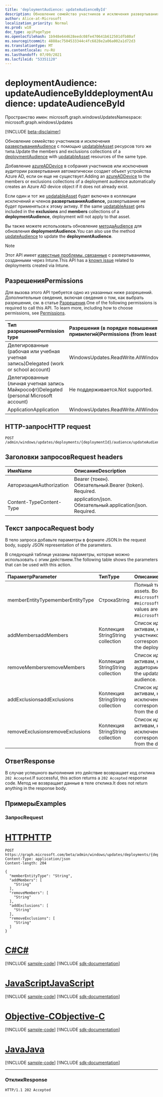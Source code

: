 ```yaml
---
title: 'deploymentAudience: updateAudienceById'
description: Обновление семейство участников и исключения развертыванияAudience с помощью updatableAsset ресурсов того же типа.
author: Alice-at-Microsoft
localization_priority: Normal
ms.prod: w10
doc_type: apiPageType
ms.openlocfilehash: 1b948e644628eedc08fe470641b612501dfb80af
ms.sourcegitcommit: 4888ac7504533344c4fc6828e2a06a002a1d72d3
ms.translationtype: MT
ms.contentlocale: ru-RU
ms.lasthandoff: 07/09/2021
ms.locfileid: "53351120"
---
```

# <a name="deploymentaudience-updateaudiencebyid"></a><span data-ttu-id="9cc77-103">deploymentAudience: updateAudienceById</span><span class="sxs-lookup"><span data-stu-id="9cc77-103">deploymentAudience: updateAudienceById</span></span>

<span data-ttu-id="9cc77-104">Пространство имен: microsoft.graph.windowsUpdates</span><span class="sxs-lookup"><span data-stu-id="9cc77-104">Namespace: microsoft.graph.windowsUpdates</span></span>

[!INCLUDE [beta-disclaimer](../../includes/beta-disclaimer.md)]

<span data-ttu-id="9cc77-105">Обновление семейство участников и исключения [развертыванияAudience](../resources/windowsupdates-deploymentaudience.md) с помощью [updatableAsset](../resources/windowsupdates-updatableasset.md) ресурсов того же типа.</span><span class="sxs-lookup"><span data-stu-id="9cc77-105">Update the members and exclusions collections of a [deploymentAudience](../resources/windowsupdates-deploymentaudience.md) with [updatableAsset](../resources/windowsupdates-updatableasset.md) resources of the same type.</span></span>

<span data-ttu-id="9cc77-106">Добавление [azureADDevice](../resources/windowsupdates-azureaddevice.md) в собрания участников или исключения аудитории развертывания автоматически создает объект устройства Azure AD, если он еще не существует.</span><span class="sxs-lookup"><span data-stu-id="9cc77-106">Adding an [azureADDevice](../resources/windowsupdates-azureaddevice.md) to the members or exclusions collections of a deployment audience automatically creates an Azure AD device object if it does not already exist.</span></span>

<span data-ttu-id="9cc77-107">Если один и тот же [updatableAsset](../resources/windowsupdates-updatableasset.md)  будет включен в коллекции исключений и членов **развертыванияAudience,** развертывание не будет применяться к этому активу. </span><span class="sxs-lookup"><span data-stu-id="9cc77-107">If the same [updatableAsset](../resources/windowsupdates-updatableasset.md) gets included in the **exclusions** and **members** collections of a **deploymentAudience**, deployment will not apply to that asset.</span></span>

<span data-ttu-id="9cc77-108">Вы также можете использовать обновление [методаAudience](windowsupdates-deploymentaudience-updateaudience.md) для обновления **deploymentAudience.**</span><span class="sxs-lookup"><span data-stu-id="9cc77-108">You can also use the method [updateAudience](windowsupdates-deploymentaudience-updateaudience.md) to update the **deploymentAudience**.</span></span>

> [!NOTE]
> <span data-ttu-id="9cc77-109">Этот API имеет [известные проблемы, связанные](/Graph/known-issues#accessing-and-updating-deployment-audiences) с развертываниями, созданными через Intune.</span><span class="sxs-lookup"><span data-stu-id="9cc77-109">This API has a [known issue](/Graph/known-issues#accessing-and-updating-deployment-audiences) related to deployments created via Intune.</span></span>

## <a name="permissions"></a><span data-ttu-id="9cc77-110">Разрешения</span><span class="sxs-lookup"><span data-stu-id="9cc77-110">Permissions</span></span>
<span data-ttu-id="9cc77-p101">Для вызова этого API требуется одно из указанных ниже разрешений. Дополнительные сведения, включая сведения о том, как выбрать разрешения, см. в статье [Разрешения](/graph/permissions-reference).</span><span class="sxs-lookup"><span data-stu-id="9cc77-p101">One of the following permissions is required to call this API. To learn more, including how to choose permissions, see [Permissions](/graph/permissions-reference).</span></span>

|<span data-ttu-id="9cc77-113">Тип разрешения</span><span class="sxs-lookup"><span data-stu-id="9cc77-113">Permission type</span></span>|<span data-ttu-id="9cc77-114">Разрешения (в порядке повышения привилегий)</span><span class="sxs-lookup"><span data-stu-id="9cc77-114">Permissions (from least to most privileged)</span></span>|
|:---|:---|
|<span data-ttu-id="9cc77-115">Делегированные (рабочая или учебная учетная запись)</span><span class="sxs-lookup"><span data-stu-id="9cc77-115">Delegated (work or school account)</span></span>|<span data-ttu-id="9cc77-116">WindowsUpdates.ReadWrite.All</span><span class="sxs-lookup"><span data-stu-id="9cc77-116">WindowsUpdates.ReadWrite.All</span></span>|
|<span data-ttu-id="9cc77-117">Делегированные (личная учетная запись Майкрософт)</span><span class="sxs-lookup"><span data-stu-id="9cc77-117">Delegated (personal Microsoft account)</span></span>|<span data-ttu-id="9cc77-118">Не поддерживается.</span><span class="sxs-lookup"><span data-stu-id="9cc77-118">Not supported.</span></span>|
|<span data-ttu-id="9cc77-119">Application</span><span class="sxs-lookup"><span data-stu-id="9cc77-119">Application</span></span>|<span data-ttu-id="9cc77-120">WindowsUpdates.ReadWrite.All</span><span class="sxs-lookup"><span data-stu-id="9cc77-120">WindowsUpdates.ReadWrite.All</span></span>|

## <a name="http-request"></a><span data-ttu-id="9cc77-121">HTTP-запрос</span><span class="sxs-lookup"><span data-stu-id="9cc77-121">HTTP request</span></span>

<!-- {
  "blockType": "ignored"
}
-->
``` http
POST /admin/windows/updates/deployments/{deploymentId}/audience/updateAudienceById
```

## <a name="request-headers"></a><span data-ttu-id="9cc77-122">Заголовки запросов</span><span class="sxs-lookup"><span data-stu-id="9cc77-122">Request headers</span></span>
|<span data-ttu-id="9cc77-123">Имя</span><span class="sxs-lookup"><span data-stu-id="9cc77-123">Name</span></span>|<span data-ttu-id="9cc77-124">Описание</span><span class="sxs-lookup"><span data-stu-id="9cc77-124">Description</span></span>|
|:---|:---|
|<span data-ttu-id="9cc77-125">Авторизация</span><span class="sxs-lookup"><span data-stu-id="9cc77-125">Authorization</span></span>|<span data-ttu-id="9cc77-p102">Bearer {токен}. Обязательный.</span><span class="sxs-lookup"><span data-stu-id="9cc77-p102">Bearer {token}. Required.</span></span>|
|<span data-ttu-id="9cc77-128">Content-Type</span><span class="sxs-lookup"><span data-stu-id="9cc77-128">Content-Type</span></span>|<span data-ttu-id="9cc77-p103">application/json. Обязательный.</span><span class="sxs-lookup"><span data-stu-id="9cc77-p103">application/json. Required.</span></span>|

## <a name="request-body"></a><span data-ttu-id="9cc77-131">Текст запроса</span><span class="sxs-lookup"><span data-stu-id="9cc77-131">Request body</span></span>
<span data-ttu-id="9cc77-132">В тело запроса добавьте параметры в формате JSON.</span><span class="sxs-lookup"><span data-stu-id="9cc77-132">In the request body, supply JSON representation of the parameters.</span></span>

<span data-ttu-id="9cc77-133">В следующей таблице указаны параметры, которые можно использовать с этим действием.</span><span class="sxs-lookup"><span data-stu-id="9cc77-133">The following table shows the parameters that can be used with this action.</span></span>

|<span data-ttu-id="9cc77-134">Параметр</span><span class="sxs-lookup"><span data-stu-id="9cc77-134">Parameter</span></span>|<span data-ttu-id="9cc77-135">Тип</span><span class="sxs-lookup"><span data-stu-id="9cc77-135">Type</span></span>|<span data-ttu-id="9cc77-136">Описание</span><span class="sxs-lookup"><span data-stu-id="9cc77-136">Description</span></span>|
|:---|:---|:---|
|<span data-ttu-id="9cc77-137">memberEntityType</span><span class="sxs-lookup"><span data-stu-id="9cc77-137">memberEntityType</span></span>|<span data-ttu-id="9cc77-138">Строка</span><span class="sxs-lookup"><span data-stu-id="9cc77-138">String</span></span>|<span data-ttu-id="9cc77-139">Полный тип updatable активов.</span><span class="sxs-lookup"><span data-stu-id="9cc77-139">The full type of the updatable assets.</span></span> <span data-ttu-id="9cc77-140">Возможные значения: `#microsoft.graph.windowsUpdates.azureADDevice`, `#microsoft.graph.windowsUpdates.updatableAssetGroup`.</span><span class="sxs-lookup"><span data-stu-id="9cc77-140">Possible values are: `#microsoft.graph.windowsUpdates.azureADDevice`, `#microsoft.graph.windowsUpdates.updatableAssetGroup`.</span></span>|
|<span data-ttu-id="9cc77-141">addMembers</span><span class="sxs-lookup"><span data-stu-id="9cc77-141">addMembers</span></span>|<span data-ttu-id="9cc77-142">Коллекция String</span><span class="sxs-lookup"><span data-stu-id="9cc77-142">String collection</span></span>|<span data-ttu-id="9cc77-143">Список идентификаторов, соответствующих updatable активам, которые необходимо добавить в качестве участников аудитории развертывания.</span><span class="sxs-lookup"><span data-stu-id="9cc77-143">List of identifiers corresponding to the updatable assets to add as members of the deployment audience.</span></span>|
|<span data-ttu-id="9cc77-144">removeMembers</span><span class="sxs-lookup"><span data-stu-id="9cc77-144">removeMembers</span></span>|<span data-ttu-id="9cc77-145">Коллекция String</span><span class="sxs-lookup"><span data-stu-id="9cc77-145">String collection</span></span>|<span data-ttu-id="9cc77-146">Список идентификаторов, соответствующих updatable активам, которые необходимо удалить в качестве членов аудитории развертывания.</span><span class="sxs-lookup"><span data-stu-id="9cc77-146">List of identifiers corresponding to the updatable assets to remove as members of the deployment audience.</span></span>|
|<span data-ttu-id="9cc77-147">addExclusions</span><span class="sxs-lookup"><span data-stu-id="9cc77-147">addExclusions</span></span>|<span data-ttu-id="9cc77-148">Коллекция String</span><span class="sxs-lookup"><span data-stu-id="9cc77-148">String collection</span></span>|<span data-ttu-id="9cc77-149">Список идентификаторов, соответствующих updatable активам, которые необходимо добавить в качестве исключений из аудитории развертывания.</span><span class="sxs-lookup"><span data-stu-id="9cc77-149">List of identifiers corresponding to the updatable assets to add as exclusions from the deployment audience.</span></span>|
|<span data-ttu-id="9cc77-150">removeExclusions</span><span class="sxs-lookup"><span data-stu-id="9cc77-150">removeExclusions</span></span>|<span data-ttu-id="9cc77-151">Коллекция String</span><span class="sxs-lookup"><span data-stu-id="9cc77-151">String collection</span></span>|<span data-ttu-id="9cc77-152">Список идентификаторов, соответствующих updatable активам, которые необходимо удалить в качестве исключений из аудитории развертывания.</span><span class="sxs-lookup"><span data-stu-id="9cc77-152">List of identifiers corresponding to the updatable assets to remove as exclusions from the deployment audience.</span></span>|



## <a name="response"></a><span data-ttu-id="9cc77-153">Ответ</span><span class="sxs-lookup"><span data-stu-id="9cc77-153">Response</span></span>

<span data-ttu-id="9cc77-154">В случае успешного выполнения это действие возвращает код отклика `202 Accepted`.</span><span class="sxs-lookup"><span data-stu-id="9cc77-154">If successful, this action returns a `202 Accepted` response code.</span></span> <span data-ttu-id="9cc77-155">Метод не возвращает данные в теле отклика.</span><span class="sxs-lookup"><span data-stu-id="9cc77-155">It does not return anything in the response body.</span></span>

## <a name="examples"></a><span data-ttu-id="9cc77-156">Примеры</span><span class="sxs-lookup"><span data-stu-id="9cc77-156">Examples</span></span>

### <a name="request"></a><span data-ttu-id="9cc77-157">Запрос</span><span class="sxs-lookup"><span data-stu-id="9cc77-157">Request</span></span>


# <a name="http"></a>[<span data-ttu-id="9cc77-158">HTTP</span><span class="sxs-lookup"><span data-stu-id="9cc77-158">HTTP</span></span>](#tab/http)
<!-- {
  "blockType": "request",
  "name": "deploymentaudience_updateaudiencebyid"
}
-->
``` http
POST https://graph.microsoft.com/beta/admin/windows/updates/deployments/{deploymentId}/audience/updateAudienceById
Content-Type: application/json
Content-length: 204

{
  "memberEntityType": "String",
  "addMembers": [
    "String"
  ],
  "removeMembers": [
    "String"
  ],
  "addExclusions": [
    "String"
  ],
  "removeExclusions": [
    "String"
  ]
}
```
# <a name="c"></a>[<span data-ttu-id="9cc77-159">C#</span><span class="sxs-lookup"><span data-stu-id="9cc77-159">C#</span></span>](#tab/csharp)
[!INCLUDE [sample-code](../includes/snippets/csharp/deploymentaudience-updateaudiencebyid-csharp-snippets.md)]
[!INCLUDE [sdk-documentation](../includes/snippets/snippets-sdk-documentation-link.md)]

# <a name="javascript"></a>[<span data-ttu-id="9cc77-160">JavaScript</span><span class="sxs-lookup"><span data-stu-id="9cc77-160">JavaScript</span></span>](#tab/javascript)
[!INCLUDE [sample-code](../includes/snippets/javascript/deploymentaudience-updateaudiencebyid-javascript-snippets.md)]
[!INCLUDE [sdk-documentation](../includes/snippets/snippets-sdk-documentation-link.md)]

# <a name="objective-c"></a>[<span data-ttu-id="9cc77-161">Objective-C</span><span class="sxs-lookup"><span data-stu-id="9cc77-161">Objective-C</span></span>](#tab/objc)
[!INCLUDE [sample-code](../includes/snippets/objc/deploymentaudience-updateaudiencebyid-objc-snippets.md)]
[!INCLUDE [sdk-documentation](../includes/snippets/snippets-sdk-documentation-link.md)]

# <a name="java"></a>[<span data-ttu-id="9cc77-162">Java</span><span class="sxs-lookup"><span data-stu-id="9cc77-162">Java</span></span>](#tab/java)
[!INCLUDE [sample-code](../includes/snippets/java/deploymentaudience-updateaudiencebyid-java-snippets.md)]
[!INCLUDE [sdk-documentation](../includes/snippets/snippets-sdk-documentation-link.md)]

---



### <a name="response"></a><span data-ttu-id="9cc77-163">Отклик</span><span class="sxs-lookup"><span data-stu-id="9cc77-163">Response</span></span>

<!-- {
  "blockType": "response",
  "truncated": true
}
-->
``` http
HTTP/1.1 202 Accepted
```

